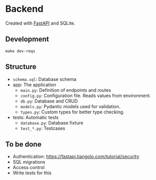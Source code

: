 # Backend
Created with [FastAPI](https://fastapi.tiangolo.com) and SQLite.

## Development
`make dev-reqs`

## Structure
* `schema.sql`: Database schema
* app: The application
  * `main.py`: Definition of endpoints and routes
  * `config.py`: Configuration file. Reads values from environment.
  * `db.py`: Database and CRUD
  * `models.py`: Pydantic models used for validation.
  * `types.py`: Custom types for better type checking.
* tests: Automatic tests
  * `database.py`: Database fixture
  * `test_*.py`: Testcases

## To be done
* Authentication: https://fastapi.tiangolo.com/tutorial/security
* SQL migrations
* Access control
* Write tests for this

